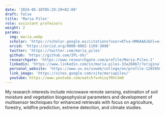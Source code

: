 ```yaml
---
date: '2024-05-10T05:29:29+02:00'
draft: false
title: 'Maria Piles'
role: assistant professors
weight: 2
params:
  img: maria.webp
  scholar: 'https://scholar.google.es/citations?user=KTva-HMAAAAJ&hl=es'
  orcid: 'https://orcid.org/0000-0002-1169-3098'
  twitter: 'https://twitter.com/maria_piles'
  github: 'https://github.com/IPL-UV/'
  researchgate: 'https://www.researchgate.com/profile/Maria-Piles-2'
  linkedin: 'https://www.linkedin.com/in/maria-piles-33a26867/?originalSubdomain=es'
  personal_website: 'https://www.uv.es/uvweb/college/en/profile-1285950309813.html?p2=piguima&idA=true'
  link_image: 'https://sites.google.com/site/mariapiles/'
  youtube: https://www.youtube.com/watch?v=hixyfRVcSm8
---
```


My research interests include microwave remote sensing, estimation of soil moisture and vegetation biogeophysical parameters and development of multisensor techniques for enhanced retrievals with focus on agriculture, forestry, wildfire prediction, extreme detection, and climate studies.
